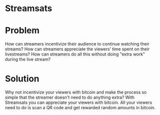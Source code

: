 # Streamsats

# Problem
How can streamers incentivize their audience to continue watching their streams? How can streamers appreciate the viewers' time spent on their livestreams? How can streamers do all this without doing "extra work" during the live stream? 

# Solution
Why not incentivize your viewers with bitcoin and make the process so simple that the streamer doesn't need to do anything extra? With Streamsats you can appreciate your viewers with bitcoin. All your viewers need to do is scan a QR code and get rewarded random amounts in bitcoin. 
